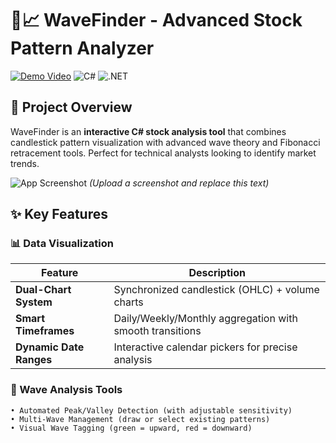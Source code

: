 # 🌊📈 WaveFinder - Advanced Stock Pattern Analyzer

[![Demo Video](https://img.shields.io/badge/▶-Watch%20Demo-red?style=for-the-badge&logo=youtube)](https://your-video-link-here.com)
![C#](https://img.shields.io/badge/C%23-239120?style=for-the-badge&logo=c-sharp&logoColor=white)
![.NET](https://img.shields.io/badge/.NET-512BD4?style=for-the-badge&logo=dotnet&logoColor=white)

## 🚀 Project Overview
WaveFinder is an **interactive C# stock analysis tool** that combines candlestick pattern visualization with advanced wave theory and Fibonacci retracement tools. Perfect for technical analysts looking to identify market trends.

![App Screenshot](screenshot.png) *(Upload a screenshot and replace this text)*

## ✨ Key Features

### 📊 Data Visualization
| Feature | Description |
|---------|-------------|
| **Dual-Chart System** | Synchronized candlestick (OHLC) + volume charts |
| **Smart Timeframes** | Daily/Weekly/Monthly aggregation with smooth transitions |
| **Dynamic Date Ranges** | Interactive calendar pickers for precise analysis |

### 🌊 Wave Analysis Tools
```plaintext
• Automated Peak/Valley Detection (with adjustable sensitivity)
• Multi-Wave Management (draw or select existing patterns)
• Visual Wave Tagging (green = upward, red = downward)
